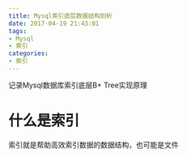 ```yaml
---
title: Mysql索引底层数据结构剖析
date: 2017-04-19 21:43:01
tags:
- Mysql
- 索引
categories: 
- 索引
---
```


记录Mysql数据库索引底层B+ Tree实现原理

<!--more-->

# 什么是索引

索引就是帮助高效索引数据的数据结构，也可能是文件



